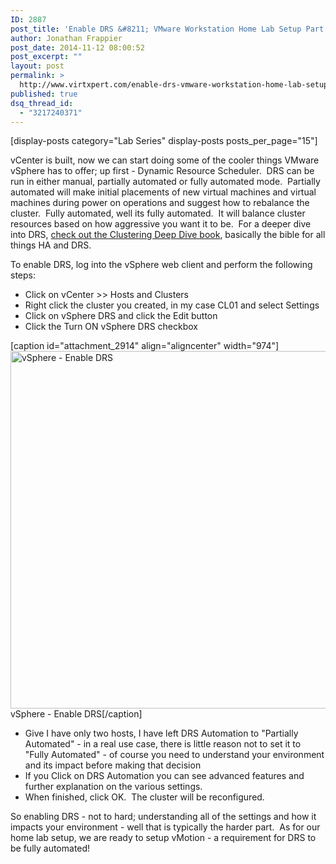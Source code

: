 ```yaml
---
ID: 2887
post_title: 'Enable DRS &#8211; VMware Workstation Home Lab Setup Part 12'
author: Jonathan Frappier
post_date: 2014-11-12 08:00:52
post_excerpt: ""
layout: post
permalink: >
  http://www.virtxpert.com/enable-drs-vmware-workstation-home-lab-setup-part-12/
published: true
dsq_thread_id:
  - "3217240371"
---
```

[display-posts category="Lab Series" display-posts posts_per_page="15"]

vCenter is built, now we can start doing some of the cooler things VMware vSphere has to offer; up first - Dynamic Resource Scheduler.  DRS can be run in either manual, partially automated or fully automated mode.  Partially automated will make initial placements of new virtual machines and virtual machines during power on operations and suggest how to rebalance the cluster.  Fully automated, well its fully automated.  It will balance cluster resources based on how aggressive you want it to be.  For a deeper dive into DRS, <a href="http://www.amazon.com/VMware-vSphere-5-1-Clustering-Deepdive-ebook/dp/B0092PX72C/ref=tmm_kin_swatch_0?_encoding=UTF8&amp;sr=&amp;qid=" target="_blank">check out the Clustering Deep Dive book</a>, basically the bible for all things HA and DRS.

To enable DRS, log into the vSphere web client and perform the following steps:
<ul>
	<li>Click on vCenter &gt;&gt; Hosts and Clusters</li>
	<li>Right click the cluster you created, in my case CL01 and select Settings</li>
	<li>Click on vSphere DRS and click the Edit button</li>
	<li>Click the Turn ON vSphere DRS checkbox</li>
</ul>
[caption id="attachment_2914" align="aligncenter" width="974"]<a href="http://www.virtxpert.com/wp-content/uploads/2014/11/vsphere-cluster-drs-on.png"><img class="size-full wp-image-2914" src="http://www.virtxpert.com/wp-content/uploads/2014/11/vsphere-cluster-drs-on.png" alt="vSphere - Enable DRS" width="974" height="572" /></a> vSphere - Enable DRS[/caption]
<ul>
	<li>Give I have only two hosts, I have left DRS Automation to "Partially Automated" - in a real use case, there is little reason not to set it to "Fully Automated" - of course you need to understand your environment and its impact before making that decision</li>
	<li>If you Click on DRS Automation you can see advanced features and further explanation on the various settings.</li>
	<li>When finished, click OK.  The cluster will be reconfigured.</li>
</ul>
So enabling DRS - not to hard; understanding all of the settings and how it impacts your environment - well that is typically the harder part.  As for our home lab setup, we are ready to setup vMotion - a requirement for DRS to be fully automated!